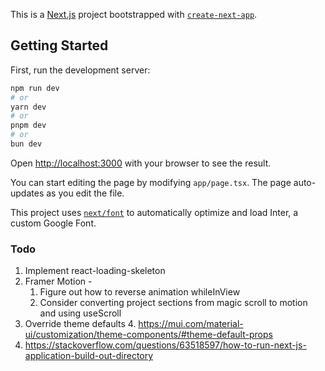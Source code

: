 This is a [Next.js](https://nextjs.org/) project bootstrapped with [`create-next-app`](https://github.com/vercel/next.js/tree/canary/packages/create-next-app).

## Getting Started

First, run the development server:

```bash
npm run dev
# or
yarn dev
# or
pnpm dev
# or
bun dev
```

Open [http://localhost:3000](http://localhost:3000) with your browser to see the result.

You can start editing the page by modifying `app/page.tsx`. The page auto-updates as you edit the file.

This project uses [`next/font`](https://nextjs.org/docs/basic-features/font-optimization) to automatically optimize and load Inter, a custom Google Font.

### Todo
1. Implement react-loading-skeleton
2. Framer Motion - 
   1. Figure out how to reverse animation whileInView 
   2. Consider converting project sections from magic scroll to motion and using useScroll
3. Override theme defaults
   4. https://mui.com/material-ui/customization/theme-components/#theme-default-props
4. https://stackoverflow.com/questions/63518597/how-to-run-next-js-application-build-out-directory